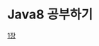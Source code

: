 Java8 공부하기
===========
[1장](https://github.com/miracle0k/study_java8/blob/master/src/main/java/ch01/ch01_summary.md)

